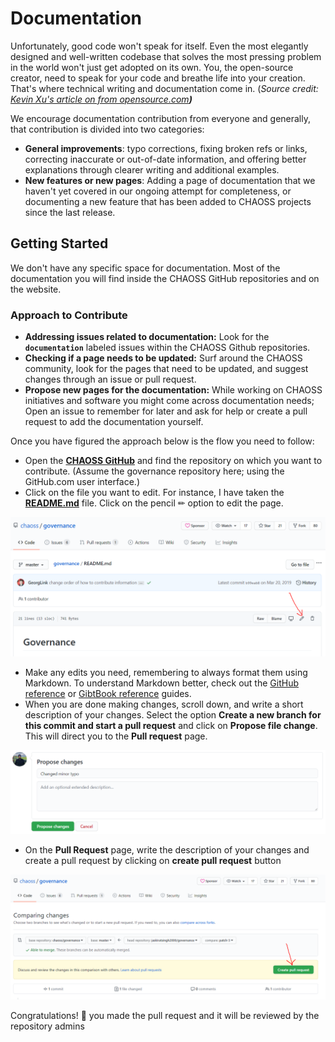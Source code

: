 # Documentation

Unfortunately, good code won't speak for itself. Even the most elegantly designed and well-written codebase that solves the most pressing problem in the world won't just get adopted on its own. You, the open-source creator, need to speak for your code and breathe life into your creation. That's where technical writing and documentation come in. \(_Source credit:_ [_Kevin Xu's article on from opensource.com_](https://opensource.com/article/20/3/documentation)_**\)**_

We encourage documentation contribution from everyone and generally, that contribution is divided into two categories:

* **General improvements**: typo corrections, fixing broken refs or links, correcting inaccurate or out-of-date information, and offering better explanations through clearer writing and additional examples.
* **New features or new pages**: Adding a page of documentation that we haven't yet covered in our ongoing attempt for completeness, or documenting a new feature that has been added to CHAOSS projects since the last release.

## Getting Started

We don't have any specific space for documentation. Most of the documentation you will find inside the CHAOSS GitHub repositories and on the website.

### Approach to Contribute

* **Addressing issues related to documentation:** Look for the **`documentation`** labeled issues within the CHAOSS Github repositories.
* **Checking if a page needs to be updated:** Surf around the CHAOSS community, look for the pages that need to be updated, and suggest changes through an issue or pull request.
* **Propose new pages for the documentation:** While working on CHAOSS  initiatives and software you might come across documentation needs; Open an issue to remember for later and ask for help or create a pull request to add the documentation yourself.

Once you have figured the approach below is the flow you need to follow:

* Open the [**CHAOSS GitHub**](https://github.com/chaoss) and find the repository on which you want to contribute. \(Assume the governance repository here; using the GitHub.com user interface.\)
* Click on the file you want to edit. For instance, I have taken the [**README.md**](https://github.com/chaoss/governance/blob/master/README.md) file. Click on the pencil ✏ option to edit the page.

![](../.gitbook/assets/2%20%281%29.png)

* Make any edits you need, remembering to always format them using Markdown. To understand Markdown better, check out the [GitHub reference](https://docs.github.com/en/free-pro-team@latest/github/writing-on-github/basic-writing-and-formatting-syntax) or [GibtBook reference](https://docs.gitbook.com/content-editing/markdown) guides.
* When you are done making changes, scroll down, and write a short description of your changes. Select the option **Create a new branch for this commit and start a pull request** and click on **Propose file change**. This will direct you to the **Pull request** page.

![](../.gitbook/assets/22.png)

* On the **Pull Request** page, write the description of your changes and create a pull request by clicking on **create pull request** button

![](../.gitbook/assets/222.png)

Congratulations! 🎉 you made the pull request and it will be reviewed by the repository admins

